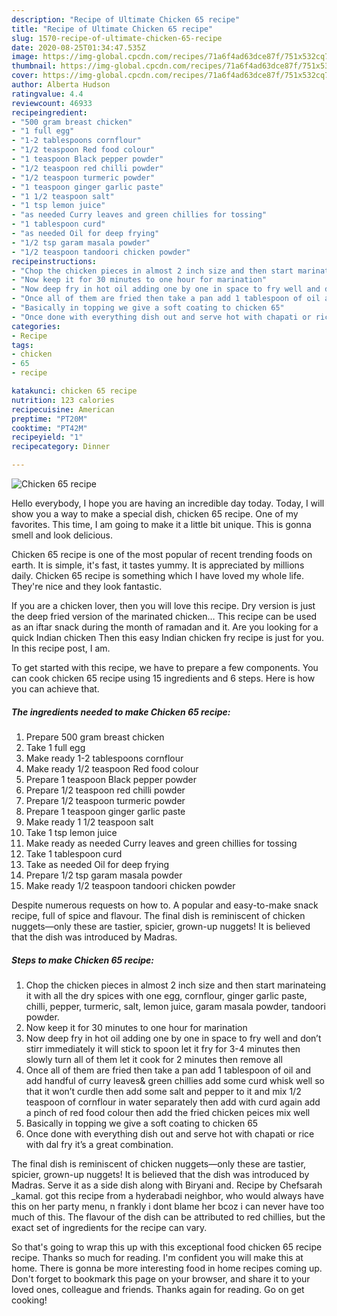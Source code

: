 ```yaml
---
description: "Recipe of Ultimate Chicken 65 recipe"
title: "Recipe of Ultimate Chicken 65 recipe"
slug: 1570-recipe-of-ultimate-chicken-65-recipe
date: 2020-08-25T01:34:47.535Z
image: https://img-global.cpcdn.com/recipes/71a6f4ad63dce87f/751x532cq70/chicken-65-recipe-recipe-main-photo.jpg
thumbnail: https://img-global.cpcdn.com/recipes/71a6f4ad63dce87f/751x532cq70/chicken-65-recipe-recipe-main-photo.jpg
cover: https://img-global.cpcdn.com/recipes/71a6f4ad63dce87f/751x532cq70/chicken-65-recipe-recipe-main-photo.jpg
author: Alberta Hudson
ratingvalue: 4.4
reviewcount: 46933
recipeingredient:
- "500 gram breast chicken"
- "1 full egg"
- "1-2 tablespoons cornflour"
- "1/2 teaspoon Red food colour"
- "1 teaspoon Black pepper powder"
- "1/2 teaspoon red chilli powder"
- "1/2 teaspoon turmeric powder"
- "1 teaspoon ginger garlic paste"
- "1 1/2 teaspoon salt"
- "1 tsp lemon juice"
- "as needed Curry leaves and green chillies for tossing"
- "1 tablespoon curd"
- "as needed Oil for deep frying"
- "1/2 tsp garam masala powder"
- "1/2 teaspoon tandoori chicken powder"
recipeinstructions:
- "Chop the chicken pieces in almost 2 inch size and then start marinateing it with all the dry spices with one egg, cornflour, ginger garlic paste, chilli, pepper, turmeric, salt, lemon juice, garam masala powder, tandoori powder."
- "Now keep it for 30 minutes to one hour for marination"
- "Now deep fry in hot oil adding one by one in space to fry well and don’t stirr immediately it will stick to spoon let it fry for 3-4 minutes then slowly turn all of them let it cook for 2 minutes then remove all"
- "Once all of them are fried then take a pan add 1 tablespoon of oil and add handful of curry leaves&amp; green chillies add some curd whisk well so that it won’t curdle then add some salt and pepper to it and mix 1/2 teaspoon of cornflour in water separately then add with curd again add a pinch of red food colour then add the fried chicken peices mix well"
- "Basically in topping we give a soft coating to chicken 65"
- "Once done with everything dish out and serve hot with chapati or rice with dal fry it’s a great combination."
categories:
- Recipe
tags:
- chicken
- 65
- recipe

katakunci: chicken 65 recipe 
nutrition: 123 calories
recipecuisine: American
preptime: "PT20M"
cooktime: "PT42M"
recipeyield: "1"
recipecategory: Dinner

---
```



![Chicken 65 recipe](https://img-global.cpcdn.com/recipes/71a6f4ad63dce87f/751x532cq70/chicken-65-recipe-recipe-main-photo.jpg)

Hello everybody, I hope you are having an incredible day today. Today, I will show you a way to make a special dish, chicken 65 recipe. One of my favorites. This time, I am going to make it a little bit unique. This is gonna smell and look delicious.

Chicken 65 recipe is one of the most popular of recent trending foods on earth. It is simple, it's fast, it tastes yummy. It is appreciated by millions daily. Chicken 65 recipe is something which I have loved my whole life. They're nice and they look fantastic.

If you are a chicken lover, then you will love this recipe. Dry version is just the deep fried version of the marinated chicken… This recipe can be used as an iftar snack during the month of ramadan and it. Are you looking for a quick Indian chicken Then this easy Indian chicken fry recipe is just for you. In this recipe post, I am.


To get started with this recipe, we have to prepare a few components. You can cook chicken 65 recipe using 15 ingredients and 6 steps. Here is how you can achieve that.

<!--inarticleads1-->

##### The ingredients needed to make Chicken 65 recipe:

1. Prepare 500 gram breast chicken
1. Take 1 full egg
1. Make ready 1-2 tablespoons cornflour
1. Make ready 1/2 teaspoon Red food colour
1. Prepare 1 teaspoon Black pepper powder
1. Prepare 1/2 teaspoon red chilli powder
1. Prepare 1/2 teaspoon turmeric powder
1. Prepare 1 teaspoon ginger garlic paste
1. Make ready 1 1/2 teaspoon salt
1. Take 1 tsp lemon juice
1. Make ready as needed Curry leaves and green chillies for tossing
1. Take 1 tablespoon curd
1. Take as needed Oil for deep frying
1. Prepare 1/2 tsp garam masala powder
1. Make ready 1/2 teaspoon tandoori chicken powder


Despite numerous requests on how to. A popular and easy-to-make snack recipe, full of spice and flavour. The final dish is reminiscent of chicken nuggets—only these are tastier, spicier, grown-up nuggets! It is believed that the dish was introduced by Madras. 

<!--inarticleads2-->

##### Steps to make Chicken 65 recipe:

1. Chop the chicken pieces in almost 2 inch size and then start marinateing it with all the dry spices with one egg, cornflour, ginger garlic paste, chilli, pepper, turmeric, salt, lemon juice, garam masala powder, tandoori powder.
1. Now keep it for 30 minutes to one hour for marination
1. Now deep fry in hot oil adding one by one in space to fry well and don’t stirr immediately it will stick to spoon let it fry for 3-4 minutes then slowly turn all of them let it cook for 2 minutes then remove all
1. Once all of them are fried then take a pan add 1 tablespoon of oil and add handful of curry leaves&amp; green chillies add some curd whisk well so that it won’t curdle then add some salt and pepper to it and mix 1/2 teaspoon of cornflour in water separately then add with curd again add a pinch of red food colour then add the fried chicken peices mix well
1. Basically in topping we give a soft coating to chicken 65
1. Once done with everything dish out and serve hot with chapati or rice with dal fry it’s a great combination.


The final dish is reminiscent of chicken nuggets—only these are tastier, spicier, grown-up nuggets! It is believed that the dish was introduced by Madras. Serve it as a side dish along with Biryani and. Recipe by Chefsarah _kamal. got this recipe from a hyderabadi neighbor, who would always have this on her party menu, n frankly i dont blame her bcoz i can never have too much of this. The flavour of the dish can be attributed to red chillies, but the exact set of ingredients for the recipe can vary. 

So that's going to wrap this up with this exceptional food chicken 65 recipe recipe. Thanks so much for reading. I'm confident you will make this at home. There is gonna be more interesting food in home recipes coming up. Don't forget to bookmark this page on your browser, and share it to your loved ones, colleague and friends. Thanks again for reading. Go on get cooking!
